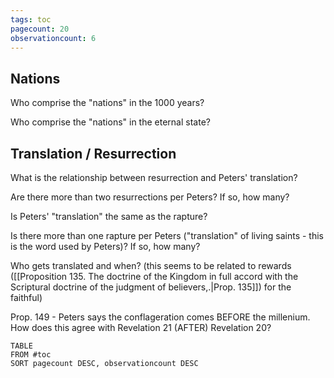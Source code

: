 ```yaml
---
tags: toc
pagecount: 20
observationcount: 6
---
```

## Nations
Who comprise the "nations" in the 1000 years?

Who comprise the "nations" in the eternal state?

## Translation / Resurrection

What is the relationship between resurrection and Peters' translation?

Are there more than two resurrections per Peters? If so, how many?

Is Peters' "translation" the same as the rapture?

Is there more than one rapture per Peters ("translation" of living saints - this is the word used by Peters)? If so, how many?

Who gets translated and when? (this seems to be related to rewards ([[Proposition 135. The doctrine of the Kingdom in full accord with the Scriptural doctrine of the judgment of believers,.|Prop. 135]]) for the faithful) 

Prop. 149 - Peters says the conflageration comes BEFORE the millenium.  How does this agree with Revelation 21 (AFTER) Revelation 20?



```dataview
TABLE
FROM #toc
SORT pagecount DESC, observationcount DESC
```



